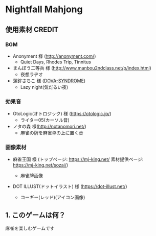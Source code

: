 # Nightfall Mahjong


## 使用素材 CREDIT

### BGM
- Anonyment 様 (http://anonyment.com/)
	- Quiet Days, Rhodes Trip, Tinnitus
- まんぼう二等兵 様 (http://www.manbou2ndclass.net/p/index.html)
	- 夜想ラヂオ
- 蒲鉾さちこ 様 ([DOVA-SYNDROME](https://dova-s.jp/_contents/author/profile423.html))
	- Lazy night(気だるい夜)

### 効果音
- OtoLogic(オトロジック) 様 (https://otologic.jp/)
	- ライター05(カーソル音)
- ノタの森 様(http://notanomori.net/)
	- 麻雀の牌を麻雀卓の上に置く音

### 画像素材
- 麻雀王国 様 (トップページ: https://mj-king.net/ 素材提供ページ: https://mj-king.net/sozai/)
	- 麻雀牌画像

- DOT ILLUST(ドットイラスト) 様 (https://dot-illust.net/)
	- コーギー(レッド)(アイコン画像)

## 1. このゲームは何？
麻雀を楽しむゲームです